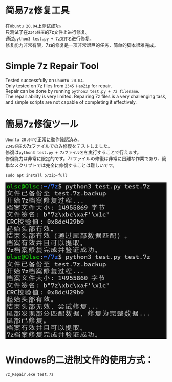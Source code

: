 # 简易7z修复工具
在`Ubuntu 20.04`上测试成功。<br>
只测试了在`2345好压`的7z文件上进行修复。<br>
通过`python3 test.py + 7z文件名`进行修复。<br>
修复能力非常有限，7z的修复是一项非常艰巨的任务，简单的脚本很难完成。<br>

# Simple 7z Repair Tool  
Tested successfully on `Ubuntu 20.04`.  
Only tested on 7z files from `2345 HaoZip` for repair.  
Repair can be done by running `python3 test.py + 7z filename`.  
The repair ability is very limited. Repairing 7z files is a very challenging task, and simple scripts are not capable of completing it effectively.  

# 簡易7z修復ツール  
`Ubuntu 20.04`で正常に動作確認済み。  
`2345好压`の7zファイルでのみ修復をテストしました。  
修復は`python3 test.py + 7zファイル名`を実行することで行えます。  
修復能力は非常に限定的です。7zファイルの修復は非常に困難な作業であり、簡単なスクリプトでは完全に修復することは難しいです。

```
sudo apt install p7zip-full
```

![image](exp_1.png)


# Windows的二进制文件的使用方式：<br>

```
7z_Repair.exe test.7z
```